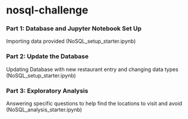 # nosql-challenge

 ### Part 1: Database and Jupyter Notebook Set Up
Importing data provided (NoSQL_setup_starter.ipynb)

### Part 2: Update the Database
Updating Database with new restaurant entry and changing data types (NoSQL_setup_starter.ipynb)

### Part 3: Exploratory Analysis
Answering specific questions to help find the locations to visit and avoid (NoSQL_analysis_starter.ipynb)
